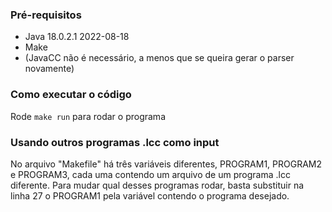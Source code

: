 ### Pré-requisitos
* Java 18.0.2.1 2022-08-18
* Make
* (JavaCC não é necessário, a menos que se queira gerar o parser novamente)

### Como executar o código
Rode ``make run`` para rodar o programa

### Usando outros programas .lcc como input
No arquivo "Makefile" há três variáveis diferentes, PROGRAM1,
PROGRAM2  e PROGRAM3, cada uma contendo um arquivo de um programa .lcc
diferente. Para mudar qual desses programas rodar, basta substituir na
linha 27 o PROGRAM1 pela variável contendo o programa desejado.